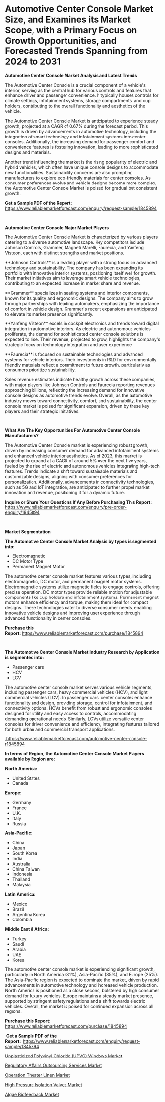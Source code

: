 <p><h1>Automotive Center Console Market Size, and Examines its Market Scope, with a Primary Focus on Growth Opportunities, and Forecasted Trends Spanning from 2024 to 2031</h1></p><p><strong>Automotive Center Console Market Analysis and Latest Trends</strong></p>
<p><p>The Automotive Center Console is a crucial component of a vehicle's interior, serving as the central hub for various controls and features that enhance driver and passenger convenience. It typically houses controls for climate settings, infotainment systems, storage compartments, and cup holders, contributing to the overall functionality and aesthetics of the vehicle. </p><p>The Automotive Center Console Market is anticipated to experience steady growth, projected at a CAGR of 0.67% during the forecast period. This growth is driven by advancements in automotive technology, including the integration of smart technology and infotainment systems into center consoles. Additionally, the increasing demand for passenger comfort and convenience features is fostering innovation, leading to more sophisticated designs and materials. </p><p>Another trend influencing the market is the rising popularity of electric and hybrid vehicles, which often have unique console designs to accommodate new functionalities. Sustainability concerns are also prompting manufacturers to explore eco-friendly materials for center consoles. As consumer preferences evolve and vehicle designs become more complex, the Automotive Center Console Market is poised for gradual but consistent growth.</p></p>
<p><strong>Get a Sample PDF of the Report:&nbsp;</strong> <a href="https://www.reliablemarketforecast.com/enquiry/request-sample/1845894?utm_campaign=1117&utm_medium=2&utm_source=Github&utm_content=ia&utm_term=01112024&utm_id=automotive-center-console">https://www.reliablemarketforecast.com/enquiry/request-sample/1845894</a></p>
<p>&nbsp;</p>
<p><strong>Automotive Center Console Major Market Players</strong></p>
<p><p>The Automotive Center Console Market is characterized by various players catering to a diverse automotive landscape. Key competitors include Johnson Controls, Grammer, Magneti Marelli, Faurecia, and Yanfeng Visteon, each with distinct strengths and market positions.</p><p>**Johnson Controls** is a leading player with a strong focus on advanced technology and sustainability. The company has been expanding its portfolio with innovative interior systems, positioning itself well for growth. Their market initiatives aim to leverage smart vehicle technologies, contributing to an expected increase in market share and revenue.</p><p>**Grammer** specializes in seating systems and interior components, known for its quality and ergonomic designs. The company aims to grow through partnerships with leading automakers, emphasizing the importance of comfort in vehicle design. Grammer's recent expansions are anticipated to elevate its market presence significantly.</p><p>**Yanfeng Visteon** excels in cockpit electronics and trends toward digital integration in automotive interiors. As electric and autonomous vehicles proliferate, the demand for sophisticated center console solutions is expected to rise. Their revenue, projected to grow, highlights the company's strategic focus on technology integration and user experience.</p><p>**Faurecia** is focused on sustainable technologies and advanced systems for vehicle interiors. Their investments in R&D for environmentally friendly materials reflect a commitment to future growth, particularly as consumers prioritize sustainability. </p><p>Sales revenue estimates indicate healthy growth across these companies, with major players like Johnson Controls and Faurecia reporting revenues approaching billions, reflecting the increasing demand for innovative console designs as automotive trends evolve. Overall, as the automotive industry moves toward connectivity, comfort, and sustainability, the center console market is poised for significant expansion, driven by these key players and their strategic initiatives.</p></p>
<p>&nbsp;</p>
<p><strong>What Are The Key Opportunities For Automotive Center Console Manufacturers?</strong></p>
<p><p>The Automotive Center Console market is experiencing robust growth, driven by increasing consumer demand for advanced infotainment systems and enhanced vehicle interior aesthetics. As of 2023, this market is projected to expand at a CAGR of around 5% over the next five years, fueled by the rise of electric and autonomous vehicles integrating high-tech features. Trends indicate a shift toward sustainable materials and customizable designs, aligning with consumer preferences for personalization. Additionally, advancements in connectivity technologies, such as 5G and IoT integration, are anticipated to further propel market innovation and revenue, positioning it for a dynamic future.</p></p>
<p><strong>Inquire or Share Your Questions If Any Before Purchasing This Report:</strong> <a href="https://www.reliablemarketforecast.com/enquiry/pre-order-enquiry/1845894?utm_campaign=1117&utm_medium=2&utm_source=Github&utm_content=ia&utm_term=01112024&utm_id=automotive-center-console">https://www.reliablemarketforecast.com/enquiry/pre-order-enquiry/1845894</a></p>
<p>&nbsp;</p>
<p><strong>Market Segmentation</strong></p>
<p><strong>The Automotive Center Console Market Analysis by types is segmented into:</strong></p>
<p><ul><li>Electromagnetic</li><li>DC Motor Type</li><li>Permanent Magnet Motor</li></ul></p>
<p><p>The automotive center console market features various types, including electromagnetic, DC motor, and permanent magnet motor systems. Electromagnetic systems utilize magnetic fields to engage controls, offering precise operation. DC motor types provide reliable motion for adjustable components like cup holders and infotainment systems. Permanent magnet motors enhance efficiency and torque, making them ideal for compact designs. These technologies cater to diverse consumer needs, enabling innovative vehicle designs and improving user experience through advanced functionality in center consoles.</p></p>
<p><strong>Purchase this Report:&nbsp;</strong><a href="https://www.reliablemarketforecast.com/purchase/1845894?utm_campaign=1117&utm_medium=2&utm_source=Github&utm_content=ia&utm_term=01112024&utm_id=automotive-center-console">https://www.reliablemarketforecast.com/purchase/1845894</a></p>
<p>&nbsp;</p>
<p><strong>The Automotive Center Console Market Industry Research by Application is segmented into:</strong></p>
<p><ul><li>Passenger cars</li><li>HCV</li><li>LCV</li></ul></p>
<p><p>The automotive center console market serves various vehicle segments, including passenger cars, heavy commercial vehicles (HCV), and light commercial vehicles (LCV). In passenger cars, center consoles enhance functionality and design, providing storage, control for infotainment, and connectivity options. HCVs benefit from robust and ergonomic consoles designed for utility and easy access to controls, accommodating demanding operational needs. Similarly, LCVs utilize versatile center consoles for driver convenience and efficiency, integrating features tailored for both urban and commercial transport applications.</p></p>
<p><a href="https://www.reliablemarketforecast.com/automotive-center-console-r1845894?utm_campaign=1117&utm_medium=2&utm_source=Github&utm_content=ia&utm_term=01112024&utm_id=automotive-center-console">&nbsp;https://www.reliablemarketforecast.com/automotive-center-console-r1845894</a></p>
<p><strong>In terms of Region, the Automotive Center Console Market Players available by Region are:</strong></p>
<p>
    <p> <strong> North America: </strong>
        <ul>
            <li>United States</li>
            <li>Canada</li>
        </ul>
        </p> 
    <p> <strong> Europe: </strong>
        <ul>
            <li>Germany</li>
            <li>France</li>
            <li>U.K.</li>
            <li>Italy</li>
            <li>Russia</li>
        </ul>
        </p> 
    <p> <strong> Asia-Pacific: </strong>
        <ul>
            <li>China</li>
            <li>Japan</li>
            <li>South Korea</li>
            <li>India</li>
            <li>Australia</li>
            <li>China Taiwan</li>
            <li>Indonesia</li>
            <li>Thailand</li>
            <li>Malaysia</li>
        </ul>
        </p> 
    <p> <strong> Latin America: </strong>
        <ul>
            <li>Mexico</li>
            <li>Brazil</li>
            <li>Argentina Korea</li>
            <li>Colombia</li>
        </ul>
        </p> 
    <p> <strong> Middle East & Africa: </strong>
        <ul>
            <li>Turkey</li>
            <li>Saudi</li>
            <li>Arabia</li>
            <li>UAE</li>
            <li>Korea</li>
        </ul>
    </p>
    </p>
<p><p>The automotive center console market is experiencing significant growth, particularly in North America (31%), Asia-Pacific (35%), and Europe (25%). The Asia-Pacific region is expected to dominate the market, driven by rapid advancements in automotive technology and increased vehicle production. North America is positioned as a close second, bolstered by high consumer demand for luxury vehicles. Europe maintains a steady market presence, supported by stringent safety regulations and a shift towards electric vehicles. Overall, the market is poised for continued expansion across all regions.</p></p>
<p><strong>Purchase this Report: </strong><a href="https://www.reliablemarketforecast.com/purchase/1845894?utm_campaign=1117&utm_medium=2&utm_source=Github&utm_content=ia&utm_term=01112024&utm_id=automotive-center-console">https://www.reliablemarketforecast.com/purchase/1845894</a></p>
<p>&nbsp;<strong>Get a Sample PDF of the Report:&nbsp;&nbsp;</strong><a href="https://www.reliablemarketforecast.com/enquiry/request-sample/1845894?utm_campaign=1117&utm_medium=2&utm_source=Github&utm_content=ia&utm_term=01112024&utm_id=automotive-center-console">https://www.reliablemarketforecast.com/enquiry/request-sample/1845894</a></p>
<p><strong></strong></p>
<p><p><a href="https://issuu.com/reportprime-2/docs/unplasticized-polyvinyl-chloride-up_9945b58f471f69?utm_campaign=1117&utm_medium=2&utm_source=Github&utm_content=ia&utm_term=01112024&utm_id=automotive-center-console">Unplasticized Polyvinyl Chloride (UPVC) Windows Market</a></p><p><a href="https://www.linkedin.com/pulse/regulatory-affairs-outsourcing-services-market-penetration-gsq3c?utm_campaign=1117&utm_medium=2&utm_source=Github&utm_content=ia&utm_term=01112024&utm_id=automotive-center-console">Regulatory Affairs Outsourcing Services Market</a></p><p><a href="https://www.linkedin.com/pulse/global-operation-theater-linen-market-comprehensive-analysis-c1c7c?utm_campaign=1117&utm_medium=2&utm_source=Github&utm_content=ia&utm_term=01112024&utm_id=automotive-center-console">Operation Theater Linen Market</a></p><p><a href="https://issuu.com/reportprime-2/docs/high-pressure-isolation-valves-mark_28035619fbd393?utm_campaign=1117&utm_medium=2&utm_source=Github&utm_content=ia&utm_term=01112024&utm_id=automotive-center-console">High Pressure Isolation Valves Market</a></p><p><a href="https://www.linkedin.com/pulse/algae-biofeedback-market-velocity-89-cagr-trajectory-boe4c?utm_campaign=1117&utm_medium=2&utm_source=Github&utm_content=ia&utm_term=01112024&utm_id=automotive-center-console">Algae Biofeedback Market</a></p></p>